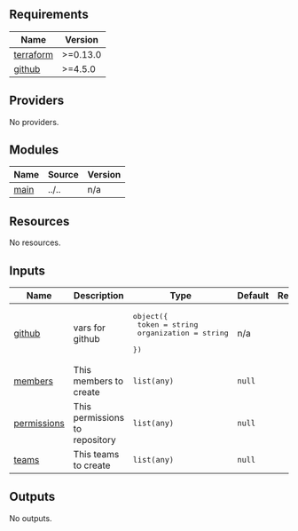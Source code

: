 <!-- BEGIN_TF_DOCS -->
## Requirements

| Name | Version |
|------|---------|
| <a name="requirement_terraform"></a> [terraform](#requirement\_terraform) | >=0.13.0 |
| <a name="requirement_github"></a> [github](#requirement\_github) | >=4.5.0 |

## Providers

No providers.

## Modules

| Name | Source | Version |
|------|--------|---------|
| <a name="module_main"></a> [main](#module\_main) | ../.. | n/a |

## Resources

No resources.

## Inputs

| Name | Description | Type | Default | Required |
|------|-------------|------|---------|:--------:|
| <a name="input_github"></a> [github](#input\_github) | vars for github | <pre>object({<br>    token        = string<br>    organization = string<br>  })</pre> | n/a | yes |
| <a name="input_members"></a> [members](#input\_members) | This members to create | `list(any)` | `null` | no |
| <a name="input_permissions"></a> [permissions](#input\_permissions) | This permissions to repository | `list(any)` | `null` | no |
| <a name="input_teams"></a> [teams](#input\_teams) | This teams to create | `list(any)` | `null` | no |

## Outputs

No outputs.
<!-- END_TF_DOCS -->